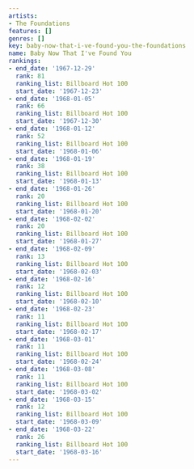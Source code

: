 ```yaml
---
artists:
- The Foundations
features: []
genres: []
key: baby-now-that-i-ve-found-you-the-foundations
name: Baby Now That I've Found You
rankings:
- end_date: '1967-12-29'
  rank: 81
  ranking_list: Billboard Hot 100
  start_date: '1967-12-23'
- end_date: '1968-01-05'
  rank: 66
  ranking_list: Billboard Hot 100
  start_date: '1967-12-30'
- end_date: '1968-01-12'
  rank: 52
  ranking_list: Billboard Hot 100
  start_date: '1968-01-06'
- end_date: '1968-01-19'
  rank: 38
  ranking_list: Billboard Hot 100
  start_date: '1968-01-13'
- end_date: '1968-01-26'
  rank: 20
  ranking_list: Billboard Hot 100
  start_date: '1968-01-20'
- end_date: '1968-02-02'
  rank: 20
  ranking_list: Billboard Hot 100
  start_date: '1968-01-27'
- end_date: '1968-02-09'
  rank: 13
  ranking_list: Billboard Hot 100
  start_date: '1968-02-03'
- end_date: '1968-02-16'
  rank: 12
  ranking_list: Billboard Hot 100
  start_date: '1968-02-10'
- end_date: '1968-02-23'
  rank: 11
  ranking_list: Billboard Hot 100
  start_date: '1968-02-17'
- end_date: '1968-03-01'
  rank: 11
  ranking_list: Billboard Hot 100
  start_date: '1968-02-24'
- end_date: '1968-03-08'
  rank: 11
  ranking_list: Billboard Hot 100
  start_date: '1968-03-02'
- end_date: '1968-03-15'
  rank: 12
  ranking_list: Billboard Hot 100
  start_date: '1968-03-09'
- end_date: '1968-03-22'
  rank: 26
  ranking_list: Billboard Hot 100
  start_date: '1968-03-16'
---
```


